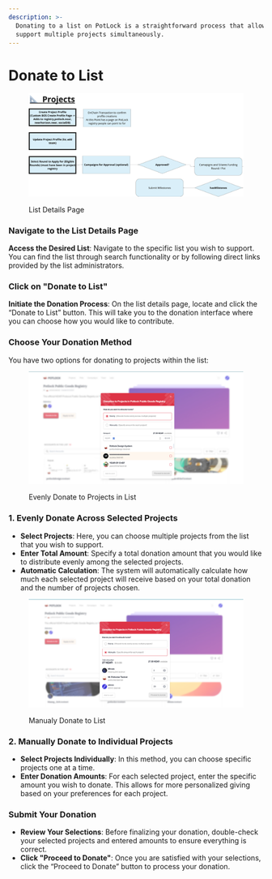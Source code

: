 ```yaml
---
description: >-
  Donating to a list on PotLock is a straightforward process that allows you to
  support multiple projects simultaneously.
---
```


# Donate to List

<figure><img src="../../.gitbook/assets/image (4).png" alt=""><figcaption><p>List Details Page</p></figcaption></figure>

### Navigate to the List Details Page

**Access the Desired List**: Navigate to the specific list you wish to support. You can find the list through search functionality or by following direct links provided by the list administrators.

### Click on "Donate to List"

**Initiate the Donation Process**: On the list details page, locate and click the “Donate to List” button. This will take you to the donation interface where you can choose how you would like to contribute.

### Choose Your Donation Method

You have two options for donating to projects within the list:

<figure><img src="../../.gitbook/assets/image (5).png" alt=""><figcaption><p>Evenly Donate to Projects in List</p></figcaption></figure>

### 1. Evenly Donate Across Selected Projects

* **Select Projects**: Here, you can choose multiple projects from the list that you wish to support.
* **Enter Total Amount**: Specify a total donation amount that you would like to distribute evenly among the selected projects.
* **Automatic Calculation**: The system will automatically calculate how much each selected project will receive based on your total donation and the number of projects chosen.

<figure><img src="../../.gitbook/assets/image (6).png" alt=""><figcaption><p>Manualy Donate to List</p></figcaption></figure>

### &#x20;2. Manually Donate to Individual Projects

* **Select Projects Individually**: In this method, you can choose specific projects one at a time.
* **Enter Donation Amounts**: For each selected project, enter the specific amount you wish to donate. This allows for more personalized giving based on your preferences for each project.

### Submit Your Donation

* **Review Your Selections**: Before finalizing your donation, double-check your selected projects and entered amounts to ensure everything is correct.
* **Click "Proceed to Donate"**: Once you are satisfied with your selections, click the “Proceed to Donate” button to process your donation.
